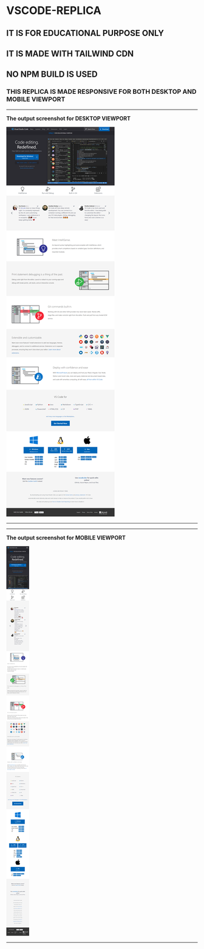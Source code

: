 # VSCODE-REPLICA 

## IT IS FOR EDUCATIONAL PURPOSE ONLY

## IT IS MADE WITH TAILWIND CDN

## NO NPM BUILD IS USED

### THIS REPLICA IS MADE RESPONSIVE FOR BOTH DESKTOP AND MOBILE VIEWPORT

--------------------------------------------------

**The output screenshot for DESKTOP VIEWPORT**

![myPC-DESKTOP-OUTPUT](./myPC-DESKTOP-OUTPUT.png)


--------------------------------------------------
--------------------------------------------------

**The output screenshot for MOBILE VIEWPORT**

![MOBILE-OUTPUT](./MOBILE-OUTPUT.png)


--------------------------------------------------